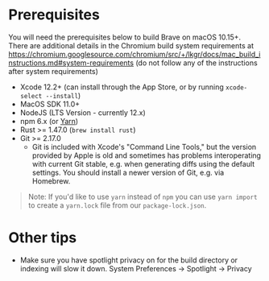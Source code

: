 # Prerequisites

You will need the prerequisites below to build Brave on macOS 10.15+. There are additional details in the Chromium build system requirements at https://chromium.googlesource.com/chromium/src/+/lkgr/docs/mac_build_instructions.md#system-requirements (do not follow any of the instructions after system requirements)

- Xcode 12.2+ (can install through the App Store, or by running `xcode-select --install`)
- MacOS SDK 11.0+
- NodeJS (LTS Version - currently 12.x)
- npm 6.x (or [Yarn](https://yarnpkg.com/lang/en/docs/install/#mac-stable))
- Rust >= 1.47.0 (`brew install rust`)
- Git >= 2.17.0
  - Git is included with Xcode's "Command Line Tools," but the version provided by Apple is old and sometimes has problems interoperating with current Git stable, e.g. when generating diffs using the default settings. You should install a newer version of Git, e.g. via Homebrew.

> Note: If you'd like to use `yarn` instead of `npm` you can use `yarn import` to create a `yarn.lock` file from our `package-lock.json`.

# Other tips

- Make sure you have spotlight privacy on for the build directory or indexing will slow it down. System Preferences -> Spotlight -> Privacy